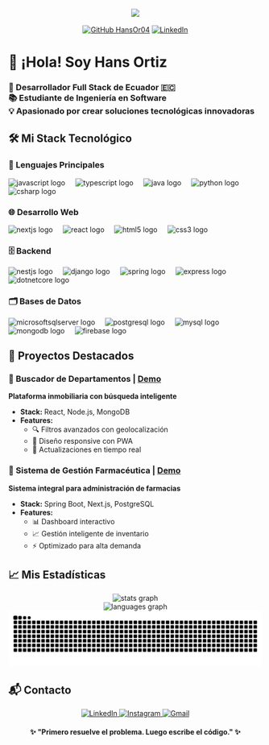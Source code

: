 <br clear="both">

<div align="center">
  <img height="170" src="https://i.imgur.com/glJwGRg.png"  />
</div>

<div align="center">
  
[![GitHub HansOr04](https://img.shields.io/github/followers/HansOr04?logo=github&style=for-the-badge&color=181717&labelColor=0D1117)](https://github.com/HansOr04)
[![LinkedIn](https://img.shields.io/badge/-Hans_Ortiz-0077B5?style=for-the-badge&logo=linkedin&logoColor=white)](https://www.linkedin.com/in/hans-ortiz)

</div>

<h1 align="left">👋 ¡Hola! Soy Hans Ortiz</h1>

<h3 align="left">🚀 Desarrollador Full Stack de Ecuador 🇪🇨<br>📚 Estudiante de Ingeniería en Software<br>💡 Apasionado por crear soluciones tecnológicas innovadoras</h3>

## 🛠️ Mi Stack Tecnológico

### 🔧 Lenguajes Principales

<div align="left">
  <img src="https://cdn.jsdelivr.net/gh/devicons/devicon/icons/javascript/javascript-original.svg" height="40" alt="javascript logo"  />
  <img width="12" />
  <img src="https://cdn.jsdelivr.net/gh/devicons/devicon/icons/typescript/typescript-original.svg" height="40" alt="typescript logo"  />
  <img width="12" />
  <img src="https://cdn.jsdelivr.net/gh/devicons/devicon/icons/java/java-original.svg" height="40" alt="java logo"  />
  <img width="12" />
  <img src="https://cdn.jsdelivr.net/gh/devicons/devicon/icons/python/python-original.svg" height="40" alt="python logo"  />
  <img width="12" />
  <img src="https://cdn.jsdelivr.net/gh/devicons/devicon/icons/csharp/csharp-original.svg" height="40" alt="csharp logo"  />
</div>

### 🌐 Desarrollo Web

<div align="left">
  <img src="https://cdn.jsdelivr.net/gh/devicons/devicon/icons/nextjs/nextjs-original.svg" height="40" alt="nextjs logo"  />
  <img width="12" />
  <img src="https://cdn.jsdelivr.net/gh/devicons/devicon/icons/react/react-original.svg" height="40" alt="react logo"  />
  <img width="12" />
  <img src="https://cdn.jsdelivr.net/gh/devicons/devicon/icons/html5/html5-original.svg" height="40" alt="html5 logo"  />
  <img width="12" />
  <img src="https://cdn.jsdelivr.net/gh/devicons/devicon/icons/css3/css3-original.svg" height="40" alt="css3 logo"  />
</div>

### 🗄️ Backend

<div align="left">
  <img src="https://cdn.jsdelivr.net/gh/devicons/devicon/icons/nestjs/nestjs-original.svg" height="40" alt="nestjs logo"  />
  <img width="12" />
  <img src="https://cdn.jsdelivr.net/gh/devicons/devicon/icons/django/django-plain.svg" height="40" alt="django logo"  />
  <img width="12" />
  <img src="https://cdn.jsdelivr.net/gh/devicons/devicon/icons/spring/spring-original.svg" height="40" alt="spring logo"  />
  <img width="12" />
  <img src="https://cdn.jsdelivr.net/gh/devicons/devicon/icons/express/express-original.svg" height="40" alt="express logo"  />
  <img width="12" />
  <img src="https://cdn.jsdelivr.net/gh/devicons/devicon/icons/dotnetcore/dotnetcore-original.svg" height="40" alt="dotnetcore logo"  />
</div>

### 🗂️ Bases de Datos

<div align="left">
  <img src="https://cdn.jsdelivr.net/gh/devicons/devicon/icons/microsoftsqlserver/microsoftsqlserver-plain.svg" height="40" alt="microsoftsqlserver logo"  />
  <img width="12" />
  <img src="https://cdn.jsdelivr.net/gh/devicons/devicon/icons/postgresql/postgresql-original.svg" height="40" alt="postgresql logo"  />
  <img width="12" />
  <img src="https://cdn.jsdelivr.net/gh/devicons/devicon/icons/mysql/mysql-original.svg" height="40" alt="mysql logo"  />
  <img width="12" />
  <img src="https://cdn.jsdelivr.net/gh/devicons/devicon/icons/mongodb/mongodb-original.svg" height="40" alt="mongodb logo"  />
  <img width="12" />
  <img src="https://cdn.jsdelivr.net/gh/devicons/devicon/icons/firebase/firebase-plain.svg" height="40" alt="firebase logo"  />
</div>

## 🚀 Proyectos Destacados

### 🏡 Buscador de Departamentos | [Demo](https://proyecto-department.vercel.app)

**Plataforma inmobiliaria con búsqueda inteligente**

- **Stack:** React, Node.js, MongoDB
- **Features:**
  - 🔍 Filtros avanzados con geolocalización
  - 📱 Diseño responsive con PWA
  - 🔄 Actualizaciones en tiempo real

### 💊 Sistema de Gestión Farmacéutica | [Demo](https://proyecto-department.vercel.app)

**Sistema integral para administración de farmacias**

- **Stack:** Spring Boot, Next.js, PostgreSQL
- **Features:**
  - 📊 Dashboard interactivo
  - 📈 Gestión inteligente de inventario
  - ⚡ Optimizado para alta demanda

## 📈 Mis Estadísticas

<div align="center">
  <img src="https://github-readme-stats.vercel.app/api?username=HansOr04&hide_title=false&hide_rank=false&show_icons=true&include_all_commits=true&count_private=true&disable_animations=false&theme=tokyonight&locale=es&hide_border=false&order=1" height="200" alt="stats graph" />
  <br>
  <img src="https://github-readme-stats.vercel.app/api/top-langs?username=HansOr04&locale=es&hide_title=false&layout=compact&card_width=320&langs_count=5&theme=tokyonight&hide_border=false&order=2" height="177" alt="languages graph"  />
</div>

<div align="center">
  <img src="https://raw.githubusercontent.com/HansOr04/HansOr04/output/snake.svg" alt="Snake animation" />
</div>

## 📬 Contacto

<div align="center">
  <a href="https://www.linkedin.com/in/hans-ortiz">
    <img src="https://img.shields.io/badge/-LinkedIn-0077B5?style=for-the-badge&logo=linkedin&logoColor=white" alt="LinkedIn" />
  </a>
  <a href="https://www.instagram.com/hans_ortiz_">
    <img src="https://img.shields.io/badge/-Instagram-E4405F?style=for-the-badge&logo=instagram&logoColor=white" alt="Instagram" />
  </a>
  <a href="mailto:hansalazar04@gmail.com">
    <img src="https://img.shields.io/badge/-Gmail-D14836?style=for-the-badge&logo=gmail&logoColor=white" alt="Gmail" />
  </a>
</div>

<div align="center">
  <h4>✨ "Primero resuelve el problema. Luego escribe el código." ✨</h4>
</div>
